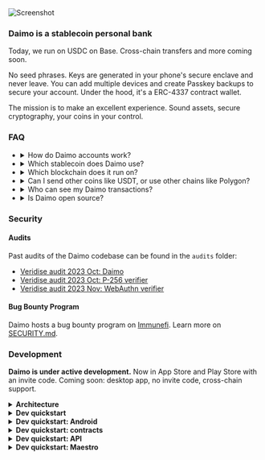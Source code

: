 <img alt="Screenshot" src="https://github.com/daimo-eth/daimo/assets/169280/3207b2bf-f93d-4c26-b56f-1545e4e7c182">

### Daimo is a stablecoin personal bank

Today, we run on USDC on Base. Cross-chain transfers and more coming soon.

No seed phrases. Keys are generated in your phone's secure enclave and never
leave. You can add multiple devices and create Passkey backups to secure your
account. Under the hood, it's a ERC-4337 contract wallet.

The mission is to make an excellent experience. Sound assets, secure cryptography, your coins in your control.

<!-- THE FAQ BELOW APPEARS AUTOMATICALLY ON THE WEBSITE. EDIT WITH CARE. -->

### FAQ

- <details><summary>How do Daimo accounts work?</summary>

  Daimo accounts are Ethereum accounts.

  Under the hood, they're a new and much-improved type called an ERC-4337 contract account. Each device you add to your account stores a secret key. When you send money, your phone first authenticates you with FaceID or similar, then cryptographically signs the transaction using that key.

  Daimo is non-custodial. Your keys, your coins.

  Daimo offers stronger security than traditional wallets. Keys live in dedicated hardware made for storing secrets, such as Secure Enclave on iPhone, and never leave your device.

  </details>

- <details><summary>Which stablecoin does Daimo use?</summary>

  Daimo runs on USDC, a high-quality stablecoin issued by Circle.

  Stablecoins are cryptocurrencies designed to maintain a stable value. Many are pegged to the dollar, so that one coin is worth $1. Circle is a US-based licensed money transmitter partnered with Coinbase. USDC is one of the largest and most liquid onchain dollar equivalents. <a target="_blank" href="https://bluechip.org/coins/usdc" >Learn more on Bluechip.</a>
  </details>

- <details><summary>Which blockchain does it run on?</summary>

  Daimo uses Base, an Ethereum rollup.

  Rollups support near-instant transactions that cost a few cents each. By contrast, transactions on the underlying Ethereum chain (layer 1 or L1) take about 10 times as long and cost a few dollars each. Rollups accomplish this by bundling many transactions into a single L1 transaction. They inherit the strong guarantees of Ethereum: like L1, Base is reliable and secure, and works worldwide. <a target="_blank"  href="https://l2beat.com/">Learn more on L2Beat.</a>
  </details>

- <details><summary>Can I send other coins like USDT, or use other chains like Polygon?</summary>

  Not yet. We plan to support payments in other stablecoins and on other chains soon.
  </details>

- <details><summary>Who can see my Daimo transactions?</summary>

  Currently, all Ethereum transactions are generally public, including Daimo transactions. We plan to add private payments as the infrastructure and support for them matures.
  </details>

- <details><summary>Is Daimo open source?</summary>

  Yes, Daimo is and will always be open-source under GPLv3. We're here to collaborate. We want to make self-custody fast, safe, and easy. <a target="_blank" href="https://github.com/daimo-eth/daimo">See more on our Github.</a>
  </details>

### Security

#### Audits

Past audits of the Daimo codebase can be found in the `audits` folder:

- [Veridise audit 2023 Oct: Daimo](./audits/2023-10-veridise-daimo.pdf)
- [Veridise audit 2023 Oct: P-256 verifier](./audits/2023-10-veridise-p256.pdf)
- [Veridise audit 2023 Nov: WebAuthn verifier](./audits/2023-11-veridise-webauthn.pdf)

#### Bug Bounty Program

Daimo hosts a bug bounty program on [Immunefi](https://immunefi.com/bounty/daimo/). Learn more on [SECURITY.md](./SECURITY.md).

### Development

**Daimo is under active development.** Now in App Store and Play Store with an
invite code. Coming soon: desktop app, no invite code, cross-chain support.

<details>
<summary><strong>Architecture</strong></summary>
<img src="/doc/architecture.excalidraw.svg" />

**READMEs for each app and package.**

- [apps/daimo-mobile](apps/daimo-mobile) mobile app. Typescript + Expo
- [apps/daimo-web](apps/daimo-web) web app, including deep links. Typescript + NextJS
- [packages/contract](packages/contract) contracts, Solidity + Forge
- [packages/daimo-api](packages/daimo-api) API, including indexer. Typescript + Node
- [packages/daimo-common](packages/daimo-common) data models common to apps and API. Typescript
- [packages/daimo-expo-enclave](packages/daimo-expo-enclave) hardware enclave interface. Typescript, Kotlin, Swift + Expo native module
- [packages/daimo-userop](packages/daimo-userop) account abstraction interface. Typescript

</details>

<details>
<summary><strong>Dev quickstart</strong></summary>

Clone the repo, loading submodules.

```sh
git clone git@github.com:daimo-eth/daimo --recurse-submodules
```

Build the app.

```sh
node --version # ensure you have node 21+
npm i
npm run build
```

Run the iPhone Simulator in XCode. (If you're not on a Mac, see the
Android quick start below.) Get the latest simulator build from Expo; message us
if you need access. Drag-drop the build into the simulator to install.

Copy the example `.env` file to use the remote, hosted API.

```sh
cd apps/daimo-mobile
cp .env.example .env
```

Finally, run the app in the simulator.

```sh
npm run dev
```

**Use invite code `testnet`.** Once you create an account, you should
automatically get some testnet USDC from the faucet.

> Expo apps come in two layers: a native layer and a React Native (Typescript)
> layer. Whenever you add a native module or update `@daimo/expo-enclave`, you
> must rebuild the native app. For details, see `apps/daimo-mobile`.

</details>

<details>
<summary><strong>Dev quickstart: Android</strong></summary>

- **Ensure you have the correct Java version.** Version 20 doesn't work, Java 17 works.
- You need to `ANDROID_HOME` to the local Android SDK.
- Install Android Studio, and create an emulator.
- Download latest Android internal distribution build from Expo, and install it in the emulator.

All other instructions are the same as above. After `npm run dev`, type `a` to
open the Android simulator. You should now have both side-by-side. See the
mobile `package.json` for details.

</details>

<details>
<summary><strong>Dev quickstart: contracts</strong></summary>

Install Foundry.

```sh
curl -L https://foundry.paradigm.xyz | bash
# Reload your terminal, then run:
foundryup
```

Build the contracts.

```sh
forge build
```

For commands to run tests and recompute code coverage, see `ci.yml`.

</details>

<details>
<summary><strong>Dev quickstart: API</strong></summary>

`daimo-mobile` and `daimo-web` both rely on `daimo-api`.

By default:

- `daimo-mobile` runs the Expo incremental build server on localhost:8080
- `daimo-web` runs the web app, including fallback deeplinks, on localhost:3001
- `daimo-api` runs the TRPC API on localhost:3000

You'll need to either use the hosted Daimo API or run one locally.

To run the API locally, fill in `.env`. Message us if you need help.

You can run Postgres in the background locally using the Mac Postgres app.

Once you're running the API locally, you can run the full stack self-contained.

```sh
# First tab
cd packages/daimo-api && npm run dev
# Second tab
cd apps/daimo-mobile && npm run dev
# Third tab
cd apps/daimo-web && npm run dev
```

</details>

<details>
<summary><strong>Dev quickstart: Maestro</strong></summary>

`daimo-mobile` runs end to end tests with [Maestro](https://maestro.mobile.dev).

To write or run a test locally, first obtain a Expo build labelled with profile `maestro` [here](https://expo.dev/accounts/daimo/projects/daimo/builds).

Then, with Maestro installed, you can simply run `maestro test <test file name>` to run the test. Example: `maestro test .maestro/onboardAndRemove.yaml`.

In the cloud, these tests are run on the master branch using the `maestro-ci` workflow in [Maestro cloud](https://console.mobile.dev).

</details>
</details>
